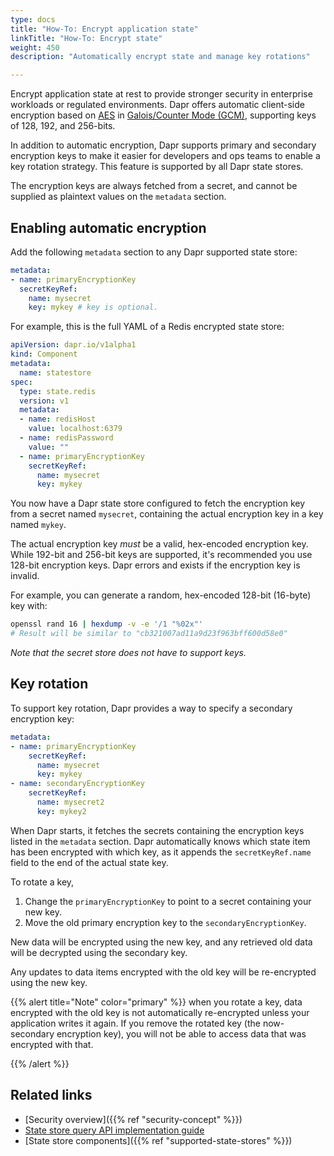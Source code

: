 ```yaml
---
type: docs
title: "How-To: Encrypt application state"
linkTitle: "How-To: Encrypt state"
weight: 450
description: "Automatically encrypt state and manage key rotations"

---
```


Encrypt application state at rest to provide stronger security in enterprise workloads or regulated environments. Dapr offers automatic client-side encryption based on [AES](https://en.wikipedia.org/wiki/Advanced_Encryption_Standard) in [Galois/Counter Mode (GCM)](https://en.wikipedia.org/wiki/Galois/Counter_Mode), supporting keys of 128, 192, and 256-bits.

In addition to automatic encryption, Dapr supports primary and secondary encryption keys to make it easier for developers and ops teams to enable a key rotation strategy. This feature is supported by all Dapr state stores.

The encryption keys are always fetched from a secret, and cannot be supplied as plaintext values on the `metadata` section.

## Enabling automatic encryption

Add the following `metadata` section to any Dapr supported state store:

```yaml
metadata:
- name: primaryEncryptionKey
  secretKeyRef:
    name: mysecret
    key: mykey # key is optional.
```

For example, this is the full YAML of a Redis encrypted state store:

```yaml
apiVersion: dapr.io/v1alpha1
kind: Component
metadata:
  name: statestore
spec:
  type: state.redis
  version: v1
  metadata:
  - name: redisHost
    value: localhost:6379
  - name: redisPassword
    value: ""
  - name: primaryEncryptionKey
    secretKeyRef:
      name: mysecret
      key: mykey
```

You now have a Dapr state store configured to fetch the encryption key from a secret named `mysecret`, containing the actual encryption key in a key named `mykey`.

The actual encryption key *must* be a valid, hex-encoded encryption key. While 192-bit and 256-bit keys are supported, it's recommended you use 128-bit encryption keys. Dapr errors and exists if the encryption key is invalid.

For example, you can generate a random, hex-encoded 128-bit (16-byte) key with:

```sh
openssl rand 16 | hexdump -v -e '/1 "%02x"'
# Result will be similar to "cb321007ad11a9d23f963bff600d58e0"
```

*Note that the secret store does not have to support keys.*

## Key rotation

To support key rotation, Dapr provides a way to specify a secondary encryption key:

```yaml
metadata:
- name: primaryEncryptionKey
    secretKeyRef:
      name: mysecret
      key: mykey
- name: secondaryEncryptionKey
    secretKeyRef:
      name: mysecret2
      key: mykey2
```

When Dapr starts, it fetches the secrets containing the encryption keys listed in the `metadata` section. Dapr automatically knows which state item has been encrypted with which key, as it appends the `secretKeyRef.name` field to the end of the actual state key.

To rotate a key, 

1. Change the `primaryEncryptionKey` to point to a secret containing your new key.
1. Move the old primary encryption key to the `secondaryEncryptionKey`. 

New data will be encrypted using the new key, and any retrieved old data  will be decrypted using the secondary key. 

Any updates to data items encrypted with the old key will be re-encrypted using the new key. 

{{% alert title="Note" color="primary" %}}
when you rotate a key, data encrypted with the old key is not automatically re-encrypted unless your application writes it again. If you remove the rotated key (the now-secondary encryption key), you will not be able to access data that was encrypted with that.

{{% /alert %}}

## Related links

- [Security overview]({{% ref "security-concept" %}})
- [State store query API implementation guide](https://github.com/dapr/components-contrib/blob/master/state/README.md#implementing-state-query-api)
- [State store components]({{% ref "supported-state-stores" %}})
